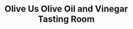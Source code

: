 ---
title: "Olive Us Olive Oil and Vinegar Tasting Room"
url: /vernon/olive-us-olive-oil-and-vinegar-tasting-room/
shop: Gemüse & Obst
---